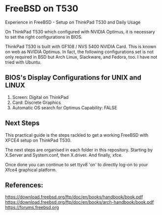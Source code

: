 # FreeBSD on T530

Experience in FreeBSD - Setup on ThinkPad T530 and Daily Usage


On ThinkPad T530 which configured with NVIDIA Optimus, it is necessary to set the right configurations in BIOS. 

ThinkPad T530 is built with GF108 / NVS 5400 NVIDIA Card. This is known on web as NVIDIA Optimus. In fact, the following configurations set is not only required in BSD but Arch Linux, Slackware, and Fedora, too. I have not tried with Ubuntu. 


## BIOS's Display Configurations for UNIX and LINUX

1. Screen: Digital on ThinkPad
2. Card: Discrete Graphics
3. Automatic OS search for Optimus Capability: FALSE


## Next Steps

This practical guide is the steps rackled to get a working FreeBSD with XFCE4 setup on ThinkPad T530.

The next steps are organised in each folder in this repository. Starting by X.Server and System.conf, then X.driver. And finally, xfce.

Once done you can continue to set ttyv8 'on' to directly log-on to your Xfce4 graphical platform.

## References:

https://download.freebsd.org/ftp/doc/en/books/handbook/book.pdf
https://download.freebsd.org/ftp/doc/en/books/arch-handbook/book.pdf
https://forums.freebsd.org
